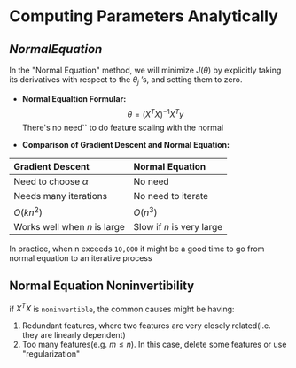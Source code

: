 # **Computing Parameters Analytically**

## $Normal Equation$

In the "Normal Equation" method, we will minimize $J(\theta)$ by explicitly taking its derivatives with respect to the $\theta_j$ ’s, and setting them to zero. 

* **Normal Equaltion Formular:**
  $$ \theta=(X^TX)^{-1}X^Ty $$
  There's no need`` to do feature scaling with the normal 
  
* **Comparison of Gradient Descent and Normal Equation:**
  

| **Gradient Descent** | **Normal Equation** |
| :------ | :------ |
| Need to choose $\alpha$ | No need |
| Needs many iterations | No need to iterate |
| $O(kn^2)$ | $O(n^3)$ |
| Works well when $n$ is large | Slow if $n$ is very large |

In practice, when n exceeds `10,000` it might be a good time to go from normal equation to an iterative process

## **Normal Equation Noninvertibility**

if $X^TX$ is `noninvertible`, the common causes might be having:
1. Redundant features, where two features are very closely related(i.e. they are linearly dependent)
2. Too many features(e.g. $m\leq n$). In this case, delete some features or use "regularization"